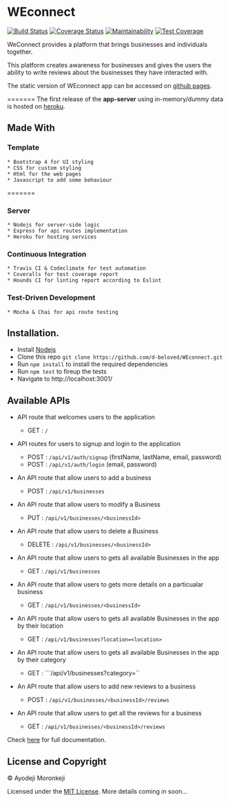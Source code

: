 # WEconnect
[![Build Status](https://travis-ci.org/d-beloved/WEconnect.svg?branch=development)](https://travis-ci.org/d-beloved/WEconnect)
[![Coverage Status](https://coveralls.io/repos/github/d-beloved/WEconnect/badge.svg?branch=development)](https://coveralls.io/github/d-beloved/WEconnect?branch=development)
[![Maintainability](https://api.codeclimate.com/v1/badges/81369faf28a735ae202b/maintainability)](https://codeclimate.com/github/d-beloved/WEconnect/maintainability)
[![Test Coverage](https://api.codeclimate.com/v1/badges/81369faf28a735ae202b/test_coverage)](https://codeclimate.com/github/d-beloved/WEconnect/test_coverage)

WeConnect provides a platform that brings businesses and individuals together.

This platform creates awareness for businesses and gives the users the ability to write reviews about the
businesses they have interacted with.

The static version of WEconnect app can be accessed on [github pages](https://d-beloved.github.io/WEconnect/template).

=======
The first release of the **app-server** using in-memory/dummy data is hosted on [heroku](https://ayo-weconnect-dummy.herokuapp.com/api/v1).

## Made With
  ### Template
    * Bootstrap 4 for UI styling
    * CSS for custom styling
    * Html for the web pages
    * Javascript to add some behaviour

=======
 ### Server
    * Nodejs for server-side logic
    * Express for api routes implementation
    * Heroku for hosting services

  ### Continuous Integration
    * Travis CI & Codeclimate for test automation
    * Coveralls for test coverage report
    * Hounds CI for linting report according to Eslint
  
  ### Test-Driven Development
    * Mocha & Chai for api route testing
  
## Installation.
  * Install [Nodejs](https://nodejs.org/en/download/)
  * Clone this repo ``` git clone https://github.com/d-beloved/WEconnect.git ```
  * Run ```npm install``` to install the required dependencies
  * Run ```npm test``` to fireup the tests
  * Navigate to http://localhost:3001/


## Available APIs
- API route that welcomes users to the application
  * GET : ```/```

- API routes for users to signup and login to the application
  * POST : ```/api/v1/auth/signup```  (firstName, lastName, email, password)
  * POST : ```/api/v1/auth/login``` (email, password)

- An API route that allow users to add a business
  * POST : ```/api/v1/businesses```

- An API route that allow users to modify a Business
  * PUT : ```/api/v1/businesses/<businessId>```

- An API route that allow users to delete a Business
  * DELETE : ```/api/v1/businesses/<businessId>```

- An API route that allow users to gets all available Businesses in the app
  * GET : ```/api/v1/businesses```

- An API route that allow users to gets more details on a particualar business
  * GET : ```/api/v1/businesses/<businessId>```

- An API route that allow users to gets all available Businesses in the app by their location
  * GET : ```/api/v1/businesses?location=<location>```

- An API route that allow users to gets all available Businesses in the app by their category
  * GET : ```/api/v1/businesses?category=<category>``

- An API route that allow users to add new reviews to a business
  * POST : ```/api/v1/businesses/<businessId>/reviews```

- An API route that allow users to get all the reviews for a business
  * GET : ```/api/v1/businesses/<businessId>/reviews```


Check [here](https://ayo-weconnect-dummy.herokuapp.com/api-docs) for full documentation.

## License and Copyright
&copy; Ayodeji Moronkeji

Licensed under the [MIT License](LICENSE).
More details coming in soon...